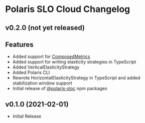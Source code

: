 # Polaris SLO Cloud Changelog


## v0.2.0 (not yet released)

## Features

* Added support for [ComposedMetrics](./ts/libs/core/src/lib/composed-metrics)
* Added support for writing elasticity strategies in TypeScript
* Added VerticalElasticityStrategy
* Added Polaris CLI
* Rewrote HorizontalElasticityStrategy in TypeScript and added stabilization window support
* Initial release of [@polaris-sloc](https://www.npmjs.com/settings/polaris-sloc/packages) npm packages


## v0.1.0 (2021-02-01)

* Initial Release
